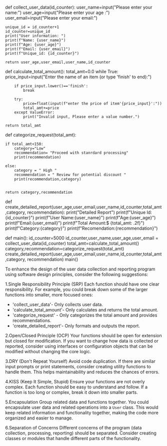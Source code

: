 def collect_user_data(id_counter):
    user_name=input("Please enter your name:")
    user_age=input("Please enter your age :")
    user_email=input("Please enter your email:")

    unique_id = id_counter+1
    id_counter=unique_id
    print("User information: ")
    print(f"Name: {user_name}")
    print(f"Age: {user_age}")
    print(f"Email: {user_email}")
    print(f"Unique_id: {id_counter}")

    return user_age,user_email,user_name,id_counter

def calculate_total_amount():
    total_amt=0.0
    while True:
        price_input=input("Enter the name of an item (or type 'finish' to end):")

        if price_input.lower()=='finish':
            break

        try:
            price=float(input(f"enter the price of item'{price_input}':"))
            total_amt+=price
        except ValueError:
            print("Invalid input, Please enter a value number.")

    return total_amt


def categorize_request(total_amt):
    
    if total_amt<150:
        category="Low"
        recommendation= "Proceed with stanrdard processing"
        print(recommendation)

    else:
        category = " High "
        recommendation = " Review for potential discount "
        print(recommendation,category)

    
    return category,recommendation

        
        
def create_detailed_report(user_age,user_email,user_name,id_counter,total_amt,category, recommendation):
    print("Detailed Report")
    print(f"Unique Id:{id_counter}")
    print(f"User Name:{user_name}")
    print(f"Age:{user_age}")
    print(f"Email:{user_email}")
    print(f"Total Amount:$ {total_amt: .2f}")
    print(f"Category:{category}")
    print(f"Recomendation:{recommendation}")

def main():
    id_counter=5000
    id_counter,user_name,user_age,user_email = collect_user_data(id_counter)
    total_amt=calculate_total_amount()
    category,recommendation=categorize_request(total_amt)
    create_detailed_report(user_age,user_email,user_name,id_counter,total_amt,category, recommendation)
main()





To enhance the design of the user data collection and reporting program using software design principles, consider the following suggestions:

1.Single Responsibility Principle (SRP)
Each function should have one clear responsibility. For example, you could break down some of the larger functions into      smaller, more focused ones:

- 'collect_user_data'- Only collects user data.
- 'calculate_total_amount'- Only calculates and returns the total amount.
- 'categorize_request' - Only categorizes the total amount and provides recommendations.
- 'create_detailed_report'- Only formats and outputs the report.

2.Open/Closed Principle (OCP)
Your functions should be open for extension but closed for modification. If you want to change how data is collected or reported, consider using interfaces or configuration objects that can be modified without changing the core logic.

3.DRY (Don't Repeat Yourself)
Avoid code duplication. If there are similar input prompts or print statements, consider creating utility functions to handle them. This helps maintainability and reduces the chances of errors.

4.KISS (Keep It Simple, Stupid)
Ensure your functions are not overly complex. Each function should be easy to understand and follow. If a function is too long or complex, break it down into smaller parts.

 5.Encapsulation
Group related data and functions together. You could encapsulate user data and related operations into a `User` class. This would keep related information and functionality together, making the code more organized and easier to manage.

6.Separation of Concerns
 Different concerns of the program (data collection, processing, reporting) should be separated. Consider creating           classes or modules that handle different parts of the functionality.

